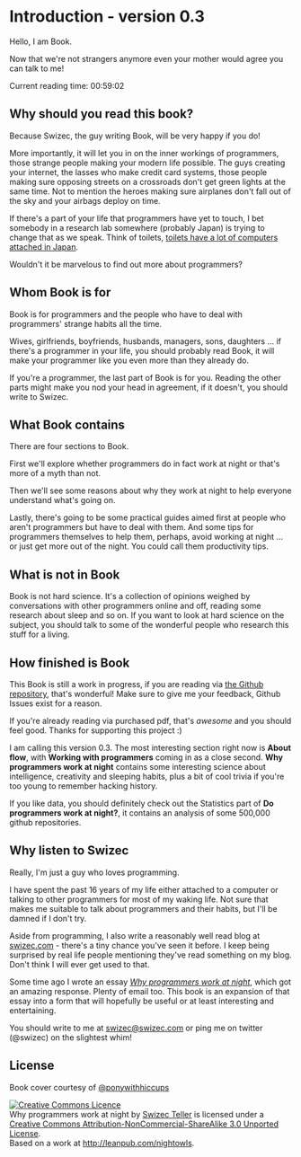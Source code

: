 # Introduction - version 0.3

Hello, I am Book. 

Now that we're not strangers anymore even your mother would agree you can talk to me!

Current reading time: 00:59:02

## Why should you read this book?

Because Swizec, the guy writing Book, will be very happy if you do!

More importantly, it will let you in on the inner workings of programmers, those strange people making your modern life possible. The guys creating your internet, the lasses who make credit card systems, those people making sure opposing streets on a crossroads don't get green lights at the same time. Not to mention the heroes making sure airplanes don't fall out of the sky and your airbags deploy on time.

If there's a part of your life that programmers have yet to touch, I bet somebody in a research lab somewhere (probably Japan) is trying to change that as we speak. Think of toilets, [toilets have a lot of computers attached in Japan](http://priceonomics.com/toilets/).

Wouldn't it be marvelous to find out more about programmers?

## Whom Book is for

Book is for programmers and the people who have to deal with programmers' strange habits all the time.

Wives, girlfriends, boyfriends, husbands, managers, sons, daughters ...  if there's a programmer in your life, you should probably read Book, it will make your programmer like you even more than they already do.

If you're a programmer, the last part of Book is for you. Reading the other parts might make you nod your head in agreement, if it doesn't, you should write to Swizec.

## What Book contains

There are four sections to Book.

First we'll explore whether programmers do in fact work at night or that's more of a myth than not.

Then we'll see some reasons about why they work at night to help everyone understand what's going on.

Lastly, there's going to be some practical guides aimed first at people who aren't programmers but have to deal with them. And some tips for programmers themselves to help them, perhaps, avoid working at night … or just get more out of the night. You could call them productivity tips.

## What is not in Book

Book is not hard science. It's a collection of opinions weighed by conversations with other programmers online and off, reading some research about sleep and so on. If you want to look at hard science on the subject, you should talk to some of the wonderful people who research this stuff for a living.

## How finished is Book

This Book is still a work in progress, if you are reading via [the Github repository](https://github.com/Swizec/nightowls), that's wonderful! Make sure to give me your feedback, Github Issues exist for a reason.

If you're already reading via purchased pdf, that's _awesome_ and you should feel good. Thanks for supporting this project :)

I am calling this version 0.3. The most interesting section right now is **About flow**, with **Working with programmers** coming in as a close second. **Why programmers work at night** contains some interesting science about intelligence, creativity and sleeping habits, plus a bit of cool trivia if you're too young to remember hacking history.

If you like data, you should definitely check out the Statistics part of **Do programmers work at night?**, it contains an analysis of some 500,000 github repositories.

## Why listen to Swizec

Really, I'm just a guy who loves programming.

I have spent the past 16 years of my life either attached to a  computer or talking to other programmers for most of my waking life. Not sure that makes me suitable to talk about programmers and their habits, but I'll be damned if I don't try.

Aside from programming, I also write a reasonably well read blog at [swizec.com](http://swizec.com) - there's a tiny chance you've seen it before. I keep being surprised by real life people mentioning they've read something on my blog. Don't think I will ever get used to that.

Some time ago I wrote an essay _[Why programmers work at night](http://swizec.com/blog/why-programmers-work-at-night/swizec/3198)_, which got an amazing response. Plenty of email too. This book is an expansion of that essay into a form that will hopefully be useful or at least interesting and entertaining.

You should write to me at swizec@swizec.com or ping me on twitter (@swizec) on the slightest whim!

## License

Book cover courtesy of [@ponywithhiccups](https://twitter.com/ponywithhiccups)

<a rel="license" href="http://creativecommons.org/licenses/by-nc-sa/3.0/deed.en_GB"><img alt="Creative Commons Licence" style="border-width:0" src="http://i.creativecommons.org/l/by-nc-sa/3.0/88x31.png" /></a><br /><span xmlns:dct="http://purl.org/dc/terms/" href="http://purl.org/dc/dcmitype/Text" property="dct:title" rel="dct:type">Why programmers work at night</span> by <a xmlns:cc="http://creativecommons.org/ns#" href="http://swizec.com" property="cc:attributionName" rel="cc:attributionURL">Swizec Teller</a> is licensed under a <a rel="license" href="http://creativecommons.org/licenses/by-nc-sa/3.0/deed.en_GB">Creative Commons Attribution-NonCommercial-ShareAlike 3.0 Unported License</a>.<br />Based on a work at <a xmlns:dct="http://purl.org/dc/terms/" href="http://leanpub.com/nightowls" rel="dct:source">http://leanpub.com/nightowls</a>.
